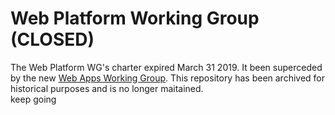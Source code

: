 # Web Platform Working Group (CLOSED)
The Web Platform WG's charter expired March 31 2019. It been superceded by the new [Web Apps Working Group](http://github.com/w3c/WebAppsWG). This repository has been archived for historical purposes and is no longer maitained.<br>
keep going
